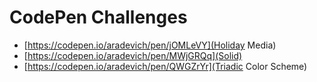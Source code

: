 # CodePen Challenges

* [https://codepen.io/aradevich/pen/jOMLeVY](Holiday Media)
* [https://codepen.io/aradevich/pen/MWjGRQq](Solid)
* [https://codepen.io/aradevich/pen/QWGZrYr](Triadic Color Scheme)
